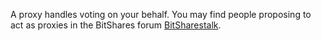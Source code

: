 A proxy handles voting on your behalf. You may find people proposing to act as proxies in the BitShares forum [BitSharestalk](https://bitsharestalk.org/index.php/board,75.0.html). 
